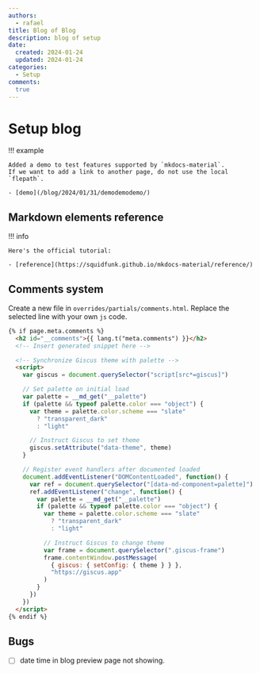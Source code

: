 ```yaml
---
authors:
  - rafael
title: Blog of Blog
description: blog of setup
date:
  created: 2024-01-24
  updated: 2024-01-24
categories:
  - Setup
comments:
  true
---
```

# Setup blog

!!! example

    Added a demo to test features supported by `mkdocs-material`.
    If we want to add a link to another page, do not use the local `flepath`.

    - [demo](/blog/2024/01/31/demodemodemo/)
## Markdown elements reference
!!! info

    Here's the official tutorial:

    - [reference](https://squidfunk.github.io/mkdocs-material/reference/)

## Comments system
Create a new file in `overrides/partials/comments.html`.
Replace the selected line with your own `js` code.
```html hl_lines="3 3" title="overrides/partials/comments.html"
{% if page.meta.comments %}
  <h2 id="__comments">{{ lang.t("meta.comments") }}</h2>
  <!-- Insert generated snippet here -->

  <!-- Synchronize Giscus theme with palette -->
  <script>
    var giscus = document.querySelector("script[src*=giscus]")

    // Set palette on initial load
    var palette = __md_get("__palette")
    if (palette && typeof palette.color === "object") {
      var theme = palette.color.scheme === "slate"
        ? "transparent_dark"
        : "light"

      // Instruct Giscus to set theme
      giscus.setAttribute("data-theme", theme) 
    }

    // Register event handlers after documented loaded
    document.addEventListener("DOMContentLoaded", function() {
      var ref = document.querySelector("[data-md-component=palette]")
      ref.addEventListener("change", function() {
        var palette = __md_get("__palette")
        if (palette && typeof palette.color === "object") {
          var theme = palette.color.scheme === "slate"
            ? "transparent_dark"
            : "light"

          // Instruct Giscus to change theme
          var frame = document.querySelector(".giscus-frame")
          frame.contentWindow.postMessage(
            { giscus: { setConfig: { theme } } },
            "https://giscus.app"
          )
        }
      })
    })
  </script>
{% endif %}
```

## Bugs
- [ ] date time in blog preview page not showing.
